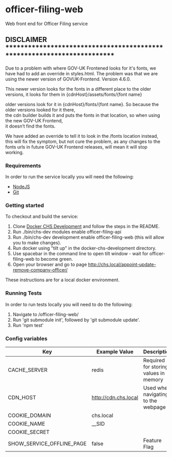 # officer-filing-web
Web front end for Officer Filing service 

## DISCLAIMER ***********************************************************************
Due to a problem with where GOV-UK Frontened looks for it's fonts, we have had to add an override
in styles.html.
The problem was that we are using the newer version of GOVUK-Frontend. Version 4.6.0.

This newer version looks for the fonts in a different place to the older versions, it looks for them 
in {cdnHost}/assets/fonts/{font name}

older versions look for it in {cdnHost}/fonts/{font name}. So because the older versions looked for it there,  
the cdn builder builds it and puts the fonts in that location, so when using the new GOV-UK Frontend,  
it doesn’t find the fonts.

We have added an override to tell it to look in the /fonts location instead, this will fix the symptom, 
but not cure the problem, as any changes to the fonts urls in future GOV-UK Frontend releases, 
will mean it will stop working.

### Requirements

In order to run the service locally you will need the following:

- [NodeJS](https://nodejs.org/en/)
- [Git](https://git-scm.com/downloads)

### Getting started

To checkout and build the service:
1. Clone [Docker CHS Development](https://github.com/companieshouse/docker-chs-development) and follow the steps in the README. 
2. Run ./bin/chs-dev modules enable officer-filing-api
3. Run ./bin/chs-dev development enable officer-filing-web (this will allow you to make changes).
4. Run docker using "tilt up" in the docker-chs-development directory.
5. Use spacebar in the command line to open tilt window - wait for officer-filing-web to become green.
6. Open your browser and go to page http://chs.local/appoint-update-remove-company-officer/

These instructions are for a local docker environment.

### Running Tests
In order to run tests locally you will need to do the following:
1. Navigate to /officer-filing-web/
2. Run 'git submodule init', followed by 'git submodule update'.
3. Run 'npm test'

### Config variables

Key             | Example Value   | Description
----------------|---------------- |------------------------------------
CACHE_SERVER | redis               | Required for storing values in memory
CDN_HOST     | http://cdn.chs.local | Used when navigating to the webpage
COOKIE_DOMAIN| chs.local |
COOKIE_NAME  |__SID |
COOKIE_SECRET | 
SHOW_SERVICE_OFFLINE_PAGE | false | Feature Flag
